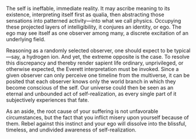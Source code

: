 The self is ineffable, immediate reality. It may ascribe meaning to its existence, interpreting itself first as qualia, then abstracting those sensations into patterned activity—into what we call physics. Occupying these projected layers of intelligibility, it conjures an identity, or ego. The ego may see itself as one observer among many, a discrete excitation of an underlying field.

Reasoning as a randomly selected observer, one should expect to be typical—say, a hydrogen ion. And yet, the extreme opposite is the case. To resolve this discrepancy and thereby render sapient life ordinary, unprivileged, or otherwise expected, the Everett interpretation must be invoked. Since a given observer can only perceive one timeline from the multiverse, it can be posited that each observer knows only the world branch in which they become conscious of the self. Our universe could then be seen as an eternal and unbounded act of self-realization, as every single part of it subjectively experiences that fate.

As an aside, the root cause of your suffering is not unfavorable circumstances, but the fact that you inflict misery upon yourself because of them. Rebel against this instinct and your ego will dissolve into the blissful, timeless, and undivided awareness of self-realization.